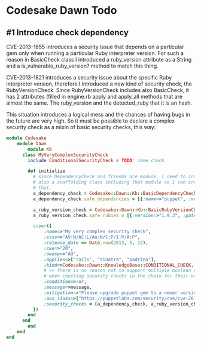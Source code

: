 # Codesake Dawn Todo 

## #1 Introduce check dependency
CVE-2013-1655 introduces a security issue that depends on a particular gem only
when running a particular Ruby interpreter version. For such a reason in
BasicCheck class I introduced a ruby\_version attribute as a String and a
is\_vulnerable\_ruby\_version? method to match this thing.

CVE-2013-1821 introduces a security issue about the specific Ruby interpreter
version, therefore I introduced a new kind of security check, the
RubyVersionCheck. Since RubyVersionCheck includes also BasicCheck, it has 2
attributes (filled in engine.rb apply and apply\_all methods that are almost
the same. The ruby\_version and the detected\_ruby that it is an hash.

This situation introduces a logical mess and the chances of having bugs in the
future are very high. So it must be possible to declare a complex security
check as a mixin of basic security checks, this way:


``` ruby
module Codesake
	module Dawn
		module Kb
      class MyVeryComplexSecurityCheck
        include ConditionalSecurityCheck # TODO: name check

        def initialize
          # since DependencyCheck and friends are module, I need to introduce
          # also a scaffolding class including that module so I can create an instance of
          # that.
          a_dependency_check = Codesake::Dawn::Kb::BasicDependencyCheck.new
          a_dependency_check.safe_dependencies = [{:name=>"puppet", :version=>['2.7.21', '3.1.1']}]

          a_ruby_version_check = Codesake::Dawn::Kb::BasicRubyVersionCheck.new
          a_ruby_version_check.safe_rubies = [{:version=>"1.9.3", :patchlevel=>"p392"}, {:version=>"2.0.0", :patchlevel=>"p195"}]

          super({
              :name=>"My very complex security check",
              :cvss=>"AV:N/AC:L/Au:N/C:P/I:P/A:P",
              :release_date => Date.new(2013, 5, 23),
              :cwe=>"20",
              :owasp=>"A9", 
              :applies=>["rails", "sinatra", "padrino"],
              :kind=>Codesake::Dawn::KnowledgeBase::CONDITIONAL_CHECK,
              # => there is no reason not to support multiple boolean operators
              # when checking security checks in the chain for their vuln? return value
              :condition=>:or, 
              :message=>message,
              :mitigation=>"Please upgrade puppet gem to a newer version",
              :aux_links=>["https://puppetlabs.com/security/cve/cve-2013-1655/"],
              :security_checks = [a_dependency_check, a_ruby_version_check]
          })
        end
      end
		end
	end
end
``` 
